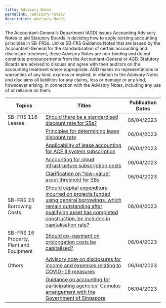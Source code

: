 ```yaml
---
title: Advisory Notes
permalink: /advisory-notes/
description: Advisory Notes
---
```

The Accountant-General’s Department (AGD) issues Accounting Advisory Notes to aid Statutory Boards in deciding how to apply existing accounting principles in SB-FRSs. Unlike SB-FRS Guidance Notes that are issued by the Accountant-General for the standardisation of certain accounting and disclosure treatment, these Advisory Notes are non-binding and do not constitute pronouncements from the Accountant-General or AGD. Statutory Boards are advised to discuss and agree with their auditors on the accounting treatment where appropriate. AGD makes no representations or warranties of any kind, express or implied, in relation to the Advisory Notes and disclaims all liabilities for any claims, loss or damage or any kind, howsoever arising, in connection with the Advisory Notes, including any use of or reliance on them.



| Topics | Titles | Publication Dates |
| -------- | -------- | -------- |
| SB-FRS 116 Leases    | [Should there be a standardised discount rate for SBs?](/files/Docs/Default%20Source/Advisory%20Notes/Should%20there%20be%20a%20standardised%20discount%20rate%20for%20SBs.pdf)     | 06/04/2023     |
| | [Principles for determining lease discount rate](/files/Docs/Default%20Source/Advisory%20Notes/Principles%20for%20determining%20lease%20discount%20rate.pdf) | 06/04/2023     |
| | [Applicability of lease accounting for ACE II system subscription](/files/Docs/Default%20Source/Advisory%20Notes/Applicability%20of%20lease%20accounting%20for%20ACE%20II%20system%20subscription.pdf)     | 06/04/2023     |
| | [Accounting for cloud infrastructure subscription costs](/files/Docs/Default%20Source/Advisory%20Notes/Accounting%20for%20cloud%20infrastructure%20subscription%20costs.pdf)     | 06/04/2023     |
| | [Clarification on "low-value" asset threshold for SBs](/files/Docs/Default%20Source/Advisory%20Notes/Clarification%20on%20“low-value”%20asset%20threshold%20for%20SBs.pdf)     | 06/04/2023     |
| SB-FRS 23 Borrowing Costs    |[Should capital expenditure incurred on projects funded using general borrowings, which remain outstanding after qualifying  asset has completed construction, be included in capitalisation rate?](/files/Docs/Default%20Source/Advisory%20Notes/Should%20capital%20expenditure%20incurred%20on%20projects%20funded%20using%20general%20borrowings.pdf)   | 06/04/2023     |
| SB-FRS 16 Property, Plant and Equipment    | [Should co-payment on prolongation costs be capitalised?](/files/Docs/Default%20Source/Advisory%20Notes/Should%20co-payment%20on%20prolongation%20costs%20be%20capitalised.pdf)     | 06/04/2023     |
| Others  | [Advisory note on disclosures for income and expenses relating to COVID-19 measures](/files/Docs/Default%20Source/Advisory%20Notes/Advisory%20note%20on%20disclosures%20for%20income%20and%20expenses%20relating%20to%20COVID-19%20measures.pdf)     | 06/04/2023     |
|  | [Guidance on accounting for participating agencies' Cumulus arrangement with the Government of Singapore](/files/Docs/Default%20Source/Advisory%20Notes/Guidance%20on%20accounting%20for%20participating%20agencies’%20Cumulus%20arrangement%20with%20the%20Government%20of%20SG.pdf)   | 06/04/2023     |